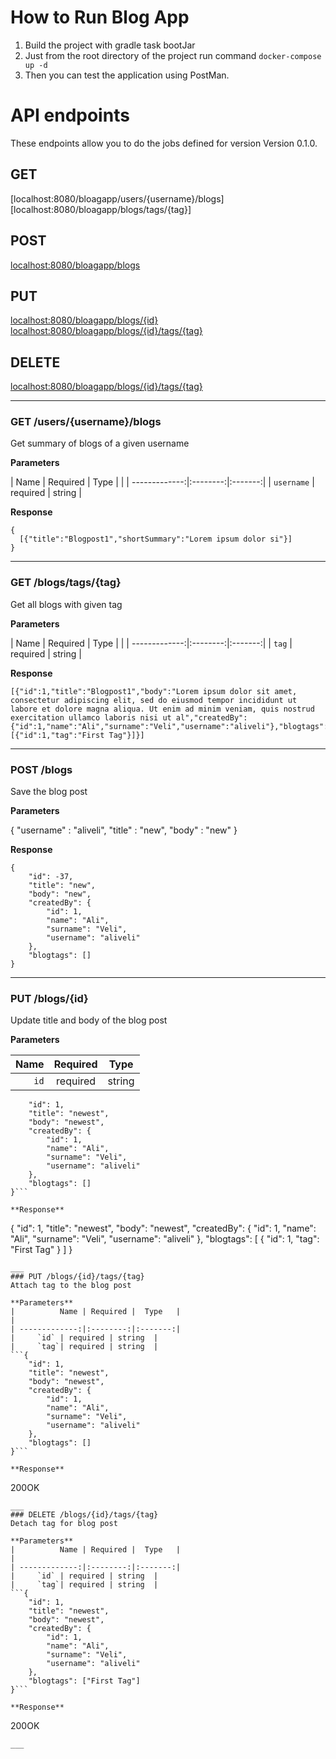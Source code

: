 # How to Run Blog App
1. Build the project with gradle task bootJar
2. Just from the root directory of the project run command
```docker-compose up -d```
3. Then you can test the application using PostMan.


# API endpoints

These endpoints allow you to do the jobs defined for version Version 0.1.0.

## GET
[localhost:8080/bloagapp/users/{username}/blogs]<br/>
[localhost:8080/bloagapp/blogs/tags/{tag}] <br/>

## POST
[localhost:8080/bloagapp/blogs](#post-1billingstart-trialjson) <br/>


## PUT
[localhost:8080/bloagapp/blogs/{id}](#post-1billingstart-trialjson) <br/>
[localhost:8080/bloagapp/blogs/{id}/tags/{tag}](#post-1billingstart-trialjson) <br/>

## DELETE
[localhost:8080/bloagapp/blogs/{id}/tags/{tag}](#post-1billingstart-trialjson) <br/>
___

### GET /users/{username}/blogs
Get summary of blogs of a given username

**Parameters**

|          Name | Required |  Type   |                                                                                                                                              |
| -------------:|:--------:|:-------:| 
|     `username` | required | string  |

**Response**

```
{
  [{"title":"Blogpost1","shortSummary":"Lorem ipsum dolor si"}]
}
```
___
### GET /blogs/tags/{tag}
Get all blogs with given tag

**Parameters**

|          Name | Required |  Type   |                                                                                                                                              |
| -------------:|:--------:|:-------:| 
|     `tag` | required | string  |

**Response**

```
[{"id":1,"title":"Blogpost1","body":"Lorem ipsum dolor sit amet, consectetur adipiscing elit, sed do eiusmod tempor incididunt ut labore et dolore magna aliqua. Ut enim ad minim veniam, quis nostrud exercitation ullamco laboris nisi ut al","createdBy":{"id":1,"name":"Ali","surname":"Veli","username":"aliveli"},"blogtags":[{"id":1,"tag":"First Tag"}]}]
```
___
### POST /blogs
Save the blog post

**Parameters**

{
    "username" : "aliveli",
    "title" : "new",
    "body" : "new" 
}

**Response**

```
{
    "id": -37,
    "title": "new",
    "body": "new",
    "createdBy": {
        "id": 1,
        "name": "Ali",
        "surname": "Veli",
        "username": "aliveli"
    },
    "blogtags": []
}

```
___


### PUT /blogs/{id}
Update title and body of the blog post

**Parameters**

|          Name | Required |  Type   |
| -------------:|:--------:|:-------:| 
|     `id` | required | string  |
```{
    "id": 1,
    "title": "newest",
    "body": "newest",
    "createdBy": {
        "id": 1,
        "name": "Ali",
        "surname": "Veli",
        "username": "aliveli"
    },
    "blogtags": []
}```

**Response**

```
{
    "id": 1,
    "title": "newest",
    "body": "newest",
    "createdBy": {
        "id": 1,
        "name": "Ali",
        "surname": "Veli",
        "username": "aliveli"
    },
    "blogtags": [
        {
            "id": 1,
            "tag": "First Tag"
        }
    ]
}

```
___
### PUT /blogs/{id}/tags/{tag}
Attach tag to the blog post

**Parameters**
|          Name | Required |  Type   |                                                                                                                                              |
| -------------:|:--------:|:-------:| 
|     `id` | required | string  |
|     `tag`| required | string  |
```{
    "id": 1,
    "title": "newest",
    "body": "newest",
    "createdBy": {
        "id": 1,
        "name": "Ali",
        "surname": "Veli",
        "username": "aliveli"
    },
    "blogtags": []
}```

**Response**

```
200OK

```
___
### DELETE /blogs/{id}/tags/{tag}
Detach tag for blog post

**Parameters**
|          Name | Required |  Type   |                                                                                                                                              |
| -------------:|:--------:|:-------:| 
|     `id` | required | string  |
|     `tag`| required | string  |
```{
    "id": 1,
    "title": "newest",
    "body": "newest",
    "createdBy": {
        "id": 1,
        "name": "Ali",
        "surname": "Veli",
        "username": "aliveli"
    },
    "blogtags": ["First Tag"]
}```

**Response**

```
200OK

```
___

